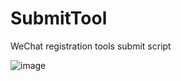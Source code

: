 # SubmitTool
WeChat registration tools submit script

![image](https://raw.githubusercontent.com/Tongrens/SubmitTool/main/image/example.jpg)
